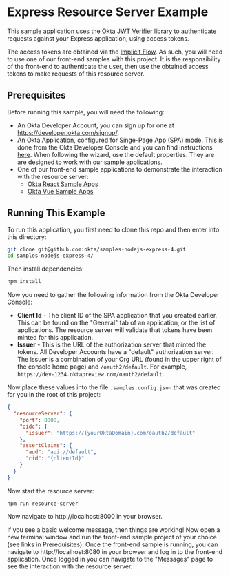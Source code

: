 # Express Resource Server Example

This sample application uses the [Okta JWT Verifier][] library to authenticate requests against your Express application, using access tokens.

The access tokens are obtained via the [Implicit Flow][].  As such, you will need to use one of our front-end samples with this project.  It is the responsibility of the front-end to authenticate the user, then use the obtained access tokens to make requests of this resource server.


## Prerequisites

Before running this sample, you will need the following:

* An Okta Developer Account, you can sign up for one at https://developer.okta.com/signup/.
* An Okta Application, configured for Singe-Page App (SPA) mode. This is done from the Okta Developer Console and you can find instructions [here][OIDC SPA Setup Instructions].  When following the wizard, use the default properties.  They are are designed to work with our sample applications.
* One of our front-end sample applications to demonstrate the interaction with the resource server:
  * [Okta React Sample Apps][]
  * [Okta Vue Sample Apps][]

## Running This Example

To run this application, you first need to clone this repo and then enter into this directory:

```bash
git clone git@github.com:okta/samples-nodejs-express-4.git
cd samples-nodejs-express-4/
```

Then install dependencies:

```bash
npm install
```

Now you need to gather the following information from the Okta Developer Console:

- **Client Id** - The client ID of the SPA application that you created earlier. This can be found on the "General" tab of an application, or the list of applications.  The resource server will validate that tokens have been minted for this application.
- **Issuer** - This is the URL of the authorization server that minted the tokens.  All Developer Accounts have a "default" authorization server.  The issuer is a combination of your Org URL (found in the upper right of the console home page) and `/oauth2/default`. For example, `https://dev-1234.oktapreview.com/oauth2/default`.

Now place these values into the file `.samples.config.json` that was created for you in the root of this project:

```json
{
  "resourceServer": {
    "port": 8000,
    "oidc": {
      "issuer": "https://{yourOktaDomain}.com/oauth2/default"
    },
    "assertClaims": {
      "aud": "api://default",
      "cid": "{clientId}"
    }
  }
}

```

Now start the resource server:

```
npm run resource-server
```

Now navigate to http://localhost:8000 in your browser.

If you see a basic welcome message, then things are working!  Now open a new terminal window and run the front-end sample project of your choice (see links in Prerequisites).  Once the front-end sample is running, you can navigate to http://localhost:8080 in your browser and log in to the front-end application.  Once logged in you can navigate to the "Messages" page to see the interaction with the resource server.

[Implicit Flow]: https://developer.okta.com/authentication-guide/implementing-authentication/implicit
[Okta Angular Sample Apps]: https://github.com/okta/samples-js-angular
[Okta React Sample Apps]: https://github.com/okta/samples-js-react
[Okta Vue Sample Apps]: https://github.com/okta/samples-js-vue
[Okta JWT Verifier]: https://github.com/okta/okta-oidc-js/tree/master/packages/jwt-verifier
[OIDC SPA Setup Instructions]: https://developer.okta.com/authentication-guide/implementing-authentication/implicit#1-setting-up-your-application
